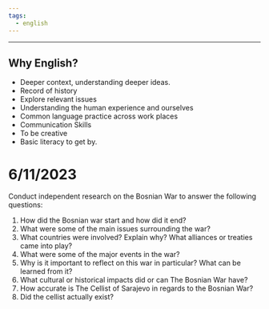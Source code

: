 ```yaml
---
tags:
  - english
---
```

___
## Why English?
- Deeper context, understanding deeper ideas.
- Record of history
- Explore relevant issues
- Understanding the human experience and ourselves
- Common language practice across work places
- Communication Skills
- To be creative
- Basic literacy to get by.


# 6/11/2023
Conduct independent research on the Bosnian War to answer the following questions:
1. How did the Bosnian war start and how did it end?  
2. What were some of the main issues surrounding the war?  
3. What countries were involved? Explain why? What alliances or treaties came into play?  
4. What were some of the major events in the war?  
5. Why is it important to reflect on this war in particular? What can be learned from it?  
6. What cultural or historical impacts did or can The Bosnian War have?  
7. How accurate is The Cellist of Sarajevo in regards to the Bosnian War?  
8. Did the cellist actually exist?

